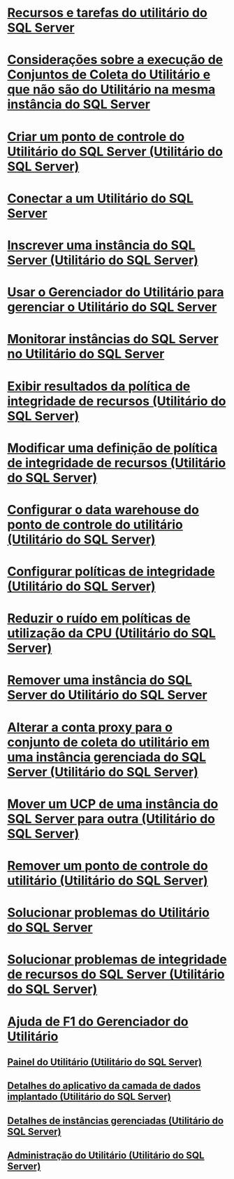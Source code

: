 # [Recursos e tarefas do utilitário do SQL Server](sql-server-utility-features-and-tasks.md)
# [Considerações sobre a execução de Conjuntos de Coleta do Utilitário e que não são do Utilitário na mesma instância do SQL Server](run-utility-and-non-utility-collection-sets-on-same-sql-instance.md)
# [Criar um ponto de controle do Utilitário do SQL Server (Utilitário do SQL Server)](create-a-sql-server-utility-control-point-sql-server-utility.md)
# [Conectar a um Utilitário do SQL Server](connect-to-a-sql-server-utility.md)
# [Inscrever uma instância do SQL Server (Utilitário do SQL Server)](enroll-an-instance-of-sql-server-sql-server-utility.md)
# [Usar o Gerenciador do Utilitário para gerenciar o Utilitário do SQL Server](use-utility-explorer-to-manage-the-sql-server-utility.md)
# [Monitorar instâncias do SQL Server no Utilitário do SQL Server](monitor-instances-of-sql-server-in-the-sql-server-utility.md)
# [Exibir resultados da política de integridade de recursos (Utilitário do SQL Server)](view-resource-health-policy-results-sql-server-utility.md)
# [Modificar uma definição de política de integridade de recursos (Utilitário do SQL Server)](modify-a-resource-health-policy-definition-sql-server-utility.md)
# [Configurar o data warehouse do ponto de controle do utilitário (Utilitário do SQL Server)](configure-your-utility-control-point-data-warehouse-sql-server-utility.md)
# [Configurar políticas de integridade (Utilitário do SQL Server)](configure-health-policies-sql-server-utility.md)
# [Reduzir o ruído em políticas de utilização da CPU (Utilitário do SQL Server)](reduce-noise-in-cpu-utilization-policies-sql-server-utility.md)
# [Remover uma instância do SQL Server do Utilitário do SQL Server](remove-an-instance-of-sql-server-from-the-sql-server-utility.md)
# [Alterar a conta proxy para o conjunto de coleta do utilitário em uma instância gerenciada do SQL Server (Utilitário do SQL Server)](change-proxy-account-for-utility-collection-on-managed-sql-server.md)
# [Mover um UCP de uma instância do SQL Server para outra (Utilitário do SQL Server)](move-a-ucp-from-one-instance-of-sql-server-to-another-sql-server-utility.md)
# [Remover um ponto de controle do utilitário (Utilitário do SQL Server)](remove-a-utility-control-point-sql-server-utility.md)
# [Solucionar problemas do Utilitário do SQL Server](../../database-engine/troubleshoot-the-sql-server-utility.md)
# [Solucionar problemas de integridade de recursos do SQL Server (Utilitário do SQL Server)](troubleshoot-sql-server-resource-health-sql-server-utility.md)
# [Ajuda de F1 do Gerenciador do Utilitário](utility-explorer-f1-help.md)
## [Painel do Utilitário (Utilitário do SQL Server)](../../database-engine/utility-dashboard-sql-server-utility.md)
## [Detalhes do aplicativo da camada de dados implantado (Utilitário do SQL Server)](../../database-engine/deployed-data-tier-application-details-sql-server-utility.md)
## [Detalhes de instâncias gerenciadas (Utilitário do SQL Server)](../../database-engine/managed-instance-details-sql-server-utility.md)
## [Administração do Utilitário (Utilitário do SQL Server)](../../database-engine/utility-administration-sql-server-utility.md)
